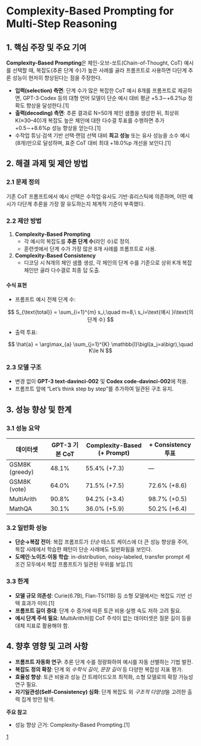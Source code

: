 # Complexity-Based Prompting for Multi-Step Reasoning

## 1. 핵심 주장 및 주요 기여
**Complexity-Based Prompting**은 체인-오브-쏘트(Chain-of-Thought, CoT) 예시를 선택할 때, 복잡도(추론 단계 수)가 높은 사례를 골라 프롬프트로 사용하면 다단계 추론 성능이 현저히 향상된다는 점을 주장한다.  
- **입력(selection) 측면**: 단계 수가 많은 복잡한 CoT 예시 8개를 프롬프트로 제공하면, GPT-3·Codex 등의 대형 언어 모델이 단순 예시 대비 평균 +5.3∼+6.2%p 정확도 향상을 달성한다.[1]
- **출력(decoding) 측면**: 추론 결과로 N=50개 체인 샘플을 생성한 뒤, 최상위 K(≈30–40)개 복잡도 높은 체인에 대한 다수결 투표를 수행하면 추가 +0.5∼+8.6%p 성능 향상을 얻는다.[1]
- 수작업 튜닝·검색 기반 선택·랜덤 선택 대비 **최고 성능** 또는 유사 성능을 소수 예시(8개)만으로 달성하며, 표준 CoT 대비 최대 +18.0%p 개선을 보인다.[1]

## 2. 해결 과제 및 제안 방법
### 2.1 문제 정의  
기존 CoT 프롬프트에서 예시 선택은 수작업·유사도 기반·휴리스틱에 의존하며, 어떤 예시가 다단계 추론을 가장 잘 유도하는지 체계적 기준이 부족했다.

### 2.2 제안 방법  
1) **Complexity-Based Prompting**  
   - 각 예시의 복잡도를 **추론 단계 수**(라인 수)로 정의.  
   - 훈련셋에서 단계 수가 가장 많은 8개 사례를 프롬프트로 사용.  
2) **Complexity-Based Consistency**  
   - 디코딩 시 N개의 체인 샘플 생성, 각 체인의 단계 수를 기준으로 상위 K개 복잡 체인만 골라 다수결로 최종 답 도출.

#### 수식 표현  
- 프롬프트 예시 전체 단계 수:  

$$
S_{\text{total}} = \sum_{i=1}^{m} s_i,\quad m=8,\ s_i=\text{예시 }i\text{의 단계 수}
$$

- 출력 투표:  

$$
\hat{a} = \arg\max_{a} \sum_{j=1}^{K} \mathbb{I}\bigl(a_j=a\bigr),\quad K\le N
$$

### 2.3 모델 구조  
- 변경 없이 **GPT-3 text-davinci-002** 및 **Codex code-davinci-002**에 적용.  
- 프롬프트 앞에 “Let’s think step by step”를 추가하여 일관된 구조 유지.

## 3. 성능 향상 및 한계
### 3.1 성능 요약  
| 데이터셋         | GPT-3 기본 CoT | Complexity-Based (+ Prompt) | + Consistency 투표 |
|-----------------|---------------|------------------------------|-------------------|
| GSM8K (greedy)  | 48.1%         | 55.4% (+7.3)                | —                 |
| GSM8K (vote)    | 64.0%         | 71.5% (+7.5)                | 72.6% (+8.6)      |
| MultiArith      | 90.8%         | 94.2% (+3.4)                | 98.7% (+0.5)      |
| MathQA          | 30.1%         | 36.0% (+5.9)                | 50.2% (+6.4)      |

### 3.2 일반화 성능  
- **단순→복잡 전이**: 복잡 프롬프트가 *단순* 테스트 케이스에 더 큰 성능 향상을 주어, 복잡 사례에서 학습한 패턴이 단순 사례에도 일반화됨을 보인다.  
- **도메인·노이즈·이동 학습**: in-distribution, noisy-labeled, transfer prompt 세 조건 모두에서 복잡 프롬프트가 일관된 우위를 보임.[1]

### 3.3 한계  
- **모델 규모 의존성**: Curie(6.7B), Flan-T5(11B) 등 소형 모델에서는 복잡도 기반 선택 효과가 미미.[1]
- **프롬프트 길이 증대**: 단계 수 증가에 따른 토큰 비용·실행 속도 저하 고려 필요.  
- **예시 단계 주석 필요**: MultiArith처럼 CoT 주석이 없는 데이터셋은 질문 길이 등을 대체 지표로 활용해야 함.

## 4. 향후 영향 및 고려 사항
- **프롬프트 자동화 연구**: 추론 단계 수를 정량화하여 예시를 자동 선별하는 기법 발전.  
- **복잡도 정의 확장**: 단계 외 *수학식 길이*, *문장 길이* 등 다양한 복잡성 지표 평가.  
- **효율성 향상**: 토큰 비용과 성능 간 트레이드오프 최적화, 소형 모델로의 확장 가능성 연구 필요.  
- **자기일관성(Self-Consistency) 심화**: 단계 복잡도 외 *구조적 다양성*을 고려한 출력 집계 방안 탐색.

**주요 참고**  
- 성능 향상 근거: Complexity-Based Prompting.[1]

[1](https://ppl-ai-file-upload.s3.amazonaws.com/web/direct-files/attachments/22370781/d426836c-5ca1-4582-b105-fa221b2892f0/2210.00720v2.pdf)
